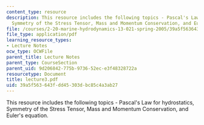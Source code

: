 ```yaml
---
content_type: resource
description: This resource includes the following topics - Pascal's Law for hydrostatics,
  Symmetry of the Stress Tensor, Mass and Momentum Conservation, and Euler's equation.
file: /courses/2-20-marine-hydrodynamics-13-021-spring-2005/39a5f563643fdd45303dbc85c4a3ab27_lecture3.pdf
file_type: application/pdf
learning_resource_types:
- Lecture Notes
ocw_type: OCWFile
parent_title: Lecture Notes
parent_type: CourseSection
parent_uid: 9d206842-775b-9736-52ec-e3f48328722a
resourcetype: Document
title: lecture3.pdf
uid: 39a5f563-643f-dd45-303d-bc85c4a3ab27
---
```

This resource includes the following topics - Pascal's Law for hydrostatics, Symmetry of the Stress Tensor, Mass and Momentum Conservation, and Euler's equation.

